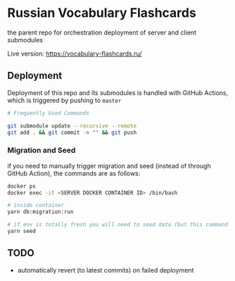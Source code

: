# Russian Vocabulary Flashcards

the parent repo for orchestration deployment of server and client submodules

Live version: https://vocabulary-flashcards.ru/

## Deployment

Deployment of this repo and its submodules is handled with GitHub Actions, which is triggered by pushing to `master`

```bash
# Frequently Used Commands

git submodule update --recursive --remote
git add . && git commit -m "" && git push
```

### Migration and Seed

if you need to manually trigger migration and seed (instead of through GitHub Action), the commands are as follows:

```bash
docker ps
docker exec -it <SERVER DOCKER CONTAINER ID> /bin/bash

# inside container
yarn db:migration:run

# if env is totally fresh you will need to seed data (but this command idempotent so you can call it even if env is seeded already)
yarn seed
```

## TODO

- automatically revert (to latest commits) on failed deployment
